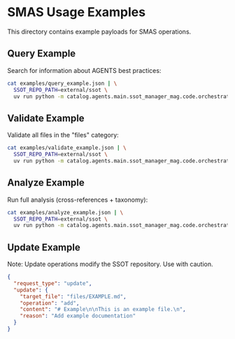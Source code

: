 # SMAS Usage Examples

This directory contains example payloads for SMAS operations.

## Query Example

Search for information about AGENTS best practices:

```bash
cat examples/query_example.json | \
  SSOT_REPO_PATH=external/ssot \
  uv run python -m catalog.agents.main.ssot_manager_mag.code.orchestrator
```

## Validate Example

Validate all files in the "files" category:

```bash
cat examples/validate_example.json | \
  SSOT_REPO_PATH=external/ssot \
  uv run python -m catalog.agents.main.ssot_manager_mag.code.orchestrator
```

## Analyze Example

Run full analysis (cross-references + taxonomy):

```bash
cat examples/analyze_example.json | \
  SSOT_REPO_PATH=external/ssot \
  uv run python -m catalog.agents.main.ssot_manager_mag.code.orchestrator
```

## Update Example

Note: Update operations modify the SSOT repository. Use with caution.

```json
{
  "request_type": "update",
  "update": {
    "target_file": "files/EXAMPLE.md",
    "operation": "add",
    "content": "# Example\n\nThis is an example file.\n",
    "reason": "Add example documentation"
  }
}
```
